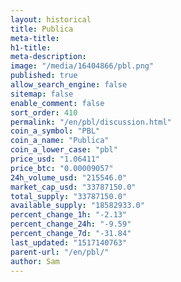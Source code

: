```yaml
---
layout: historical
title: Publica
meta-title: 
h1-title: 
meta-description: 
image: "/media/16404866/pbl.png"
published: true
allow_search_engine: false
sitemap: false
enable_comment: false
sort_order: 410
permalink: "/en/pbl/discussion.html"
coin_a_symbol: "PBL"
coin_a_name: "Publica"
coin_a_lower_case: "pbl"
price_usd: "1.06411"
price_btc: "0.00009057"
24h_volume_usd: "215546.0"
market_cap_usd: "33787150.0"
total_supply: "33787150.0"
available_supply: "18582933.0"
percent_change_1h: "-2.13"
percent_change_24h: "-9.59"
percent_change_7d: "-31.84"
last_updated: "1517140763"
parent-url: "/en/pbl/"
author: Sam
---
```


